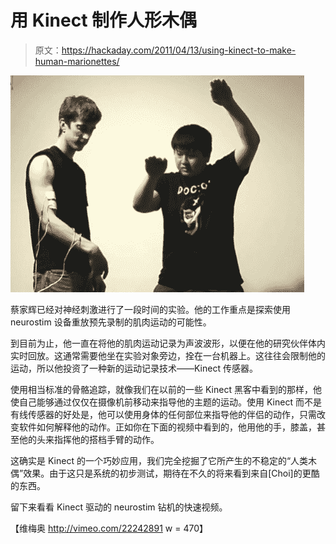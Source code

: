 # 用 Kinect 制作人形木偶

> 原文：<https://hackaday.com/2011/04/13/using-kinect-to-make-human-marionettes/>

![kinect_neurostim](img/f8f36f4825a5b772470a5d3be954f3a9.png "kinect_neurostim")

蔡家辉已经对神经刺激进行了一段时间的实验。他的工作重点是探索使用 neurostim 设备重放预先录制的肌肉运动的可能性。

到目前为止，他一直在将他的肌肉运动记录为声波波形，以便在他的研究伙伴体内实时回放。这通常需要他坐在实验对象旁边，拴在一台机器上。这往往会限制他的运动，所以他投资了一种新的运动记录技术——Kinect 传感器。

使用相当标准的骨骼追踪，就像我们在以前的一些 Kinect 黑客中看到的那样，他使自己能够通过仅仅在摄像机前移动来指导他的主题的运动。使用 Kinect 而不是有线传感器的好处是，他可以使用身体的任何部位来指导他的伴侣的动作，只需改变软件如何解释他的动作。正如你在下面的视频中看到的，他用他的手，膝盖，甚至他的头来指挥他的搭档手臂的动作。

这确实是 Kinect 的一个巧妙应用，我们完全挖掘了它所产生的不稳定的“人类木偶”效果。由于这只是系统的初步测试，期待在不久的将来看到来自[Choi]的更酷的东西。

留下来看看 Kinect 驱动的 neurostim 钻机的快速视频。

【维梅奥 http://vimeo.com/22242891 w = 470】